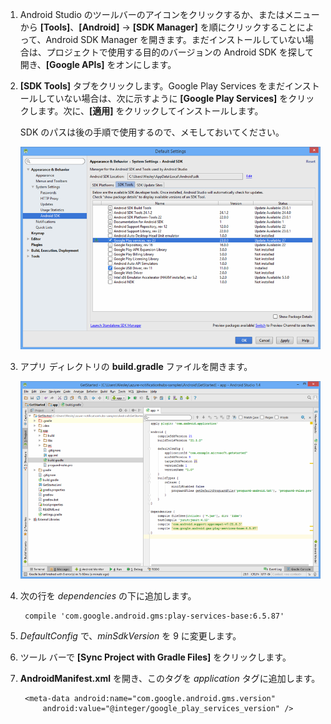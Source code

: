 1. Android Studio のツールバーのアイコンをクリックするか、またはメニューから **[Tools]**、**[Android]** -> **[SDK Manager]** を順にクリックすることによって、Android SDK Manager を開きます。まだインストールしていない場合は、プロジェクトで使用する目的のバージョンの Android SDK を探して開き、**[Google APIs]** をオンにします。

2. **[SDK Tools]** タブをクリックします。Google Play Services をまだインストールしていない場合は、次に示すように **[Google Play Services]** をクリックします。次に、**[適用]** をクリックしてインストールします。
 
	SDK のパスは後の手順で使用するので、メモしておいてください。

   	![](./media/notification-hubs-android-studio-add-google-play-services/notification-hubs-android-studio-sdk-manager.png)


3. アプリ ディレクトリの **build.gradle** ファイルを開きます。

	![](./media/notification-hubs-android-studio-add-google-play-services/notification-hubs-android-studio-add-google-play-dependency.png)

4. 次の行を *dependencies* の下に追加します。

   		compile 'com.google.android.gms:play-services-base:6.5.87'

5. *DefaultConfig* で、*minSdkVersion* を 9 に変更します。
 
6. ツール バーで **[Sync Project with Gradle Files]** をクリックします。

7. **AndroidManifest.xml** を開き、このタグを *application* タグに追加します。

        <meta-data android:name="com.google.android.gms.version"
            android:value="@integer/google_play_services_version" />
 

<!---HONumber=Oct15_HO3-->